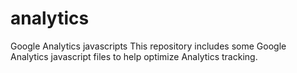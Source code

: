 analytics
=========

Google Analytics javascripts
This repository includes some Google Analytics javascript files to help optimize Analytics tracking.
